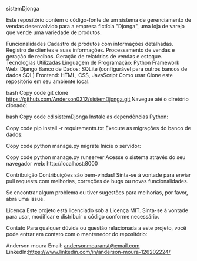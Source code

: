 sistemDjonga

Este repositório contém o código-fonte de um sistema de gerenciamento de vendas desenvolvido para a empresa fictícia "Djonga", uma loja de varejo que vende uma variedade de produtos.

Funcionalidades
Cadastro de produtos com informações detalhadas.
Registro de clientes e suas informações.
Processamento de vendas e geração de recibos.
Geração de relatórios de vendas e estoque.
Tecnologias Utilizadas
Linguagem de Programação: Python
Framework Web: Django
Banco de Dados: SQLite (configurável para outros bancos de dados SQL)
Frontend: HTML, CSS, JavaScript
Como usar
Clone este repositório em seu ambiente local:

bash
Copy code
git clone https://github.com/Anderson0312/sistemDjonga.git
Navegue até o diretório clonado:

bash
Copy code
cd sistemDjonga
Instale as dependências Python:

Copy code
pip install -r requirements.txt
Execute as migrações do banco de dados:

Copy code
python manage.py migrate
Inicie o servidor:

Copy code
python manage.py runserver
Acesse o sistema através do seu navegador web: http://localhost:8000

Contribuição
Contribuições são bem-vindas! Sinta-se à vontade para enviar pull requests com melhorias, correções de bugs ou novas funcionalidades.

Se encontrar algum problema ou tiver sugestões para melhorias, por favor, abra uma issue.

Licença
Este projeto está licenciado sob a Licença MIT. Sinta-se à vontade para usar, modificar e distribuir o código conforme necessário.

Contato
Para qualquer dúvida ou questão relacionada a este projeto, você pode entrar em contato com o mantenedor do repositório:

Anderson moura
Email: andersonmouranst@email.com
LinkedIn:https://www.linkedin.com/in/anderson-moura-126202224/

